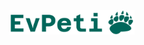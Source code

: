 <img src="frontend/evpeti-app/src/assets/logo.png" alt="EvPeti Logo" width="200" style="display: block; margin: 0 auto;">
